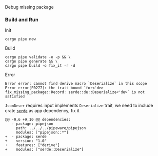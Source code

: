 Debug missing package 
### Build and Run
Init
```
cargo pipe new
```
Build
```
cargo pipe validate -o -p && \
cargo pipe generate && \
cargo pipe build -o fix_it -r -d
```
Error
```
Error error: cannot find derive macro `Deserialize` in this scope
Error error[E0277]: the trait bound `for<'de> fix_missing_package::Record: serde::de::Deserialize<'de>` is not satisfied
```
`JsonDeser` requires input implements `Deserialize` trait, we need to include crate [`serde`] as app dependency, fix it
```
@@ -9,6 +9,10 @@ dependencies:
   - package: pipejson
     path: ../../../pipeware/pipejson
     modules: ["pipejson::*"]
+  - package: serde
+    version: "1.0"
+    features: ["derive"]
+    modules: ["serde::Deserialize"]
``` 

[`serde`]: https://docs.serde.rs/serde/index.html